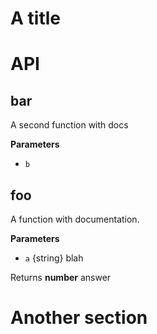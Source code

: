 # A title

# API

## bar

A second function with docs

**Parameters**

-   `b`  

## foo

A function with documentation.

**Parameters**

-   `a`  {string} blah

Returns **number** answer

# Another section
